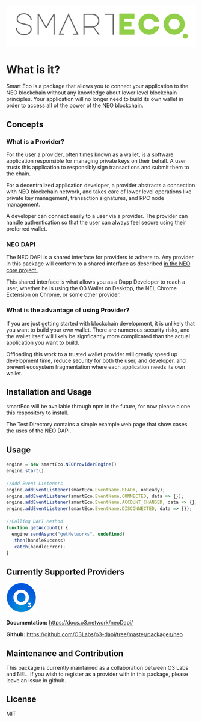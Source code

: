 ![GitHub Logo](SmartEco.png)

# What is it?
Smart Eco is a package that allows you to connect your application to the NEO blockchain without any knowledge about lower level blockchain principles. Your application will no longer need to build its own wallet in order to access all of the power of the NEO blockchain.

## Concepts

### What is a Provider?

For the user a provider, often times known as a wallet, is a software application responsible for managing private keys on their behalf. A user trusts this application to responsibly sign transactions and submit them to the chain.

For a decentralized application developer, a provider abstracts a connection with NEO blockchain network, and takes care of lower level operations like private key management, transaction signatures, and RPC node management.

A developer can connect easily to a user via a provider. The provider can handle authentication so that the user can always feel secure using their preferred wallet.

### NEO DAPI
The NEO DAPI is a shared interface for providers to adhere to. Any provider in this package will conform to a shared interface as described [in the NEO core project.](https://github.com/neo-project/proposals/pull/69)

This shared interface is what allows you as a Dapp Developer to reach a user, whether he is using the O3 Wallet on Desktop, the NEL Chrome Extension on Chrome, or some other provider.

### What is the advantage of using Provider?
If you are just getting started with blockchain development, it is unlikely that you want to build your own wallet. There are numerous security risks, and the wallet itself will likely be signficantly more complicated than the actual application you want to build.

Offloading this work to a trusted wallet provider will greatly speed up development time, reduce security for both the user, and developer, and prevent ecosystem fragmentation where each application needs its own wallet. 

## Installation and Usage

smartEco will be available through npm in the future, for now please clone this respository to install.

The Test Directory contains a simple example web page that show cases the uses of the NEO DAPI. 

## Usage

```javascript
engine = new smartEco.NEOProviderEngine()
engine.start()

//Add Event Listeners
engine.addEventListener(smartEco.EventName.READY, onReady);
engine.addEventListener(smartEco.EventName.CONNECTED, data => {});
engine.addEventListener(smartEco.EventName.ACCOUNT_CHANGED, data => {});
engine.addEventListener(smartEco.EventName.DISCONNECTED, data => {});

//Calling DAPI Method
function getAccount() {
  engine.sendAsync("getNetworks", undefined)
  .then(handleSuccess)
  .catch(handleError);
}
```

## Currently Supported Providers
![GitHub Logo](O3.png) 

**Documentation:** https://docs.o3.network/neoDapi/

**Github:** https://github.com/O3Labs/o3-dapi/tree/master/packages/neo

## Maintenance and Contribution
This package is currently maintained as a collaboration between O3 Labs and NEL. If you wish to register as a provider with in this package, please leave an issue in github.

## License

MIT